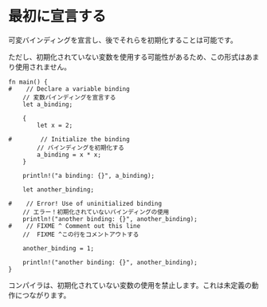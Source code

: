 # <!--Declare first--> 最初に宣言する

<!--It's possible to declare variable bindings first, and initialize them later.-->
可変バインディングを宣言し、後でそれらを初期化することは可能です。
<!--However, this form is seldom used, as it may lead to the use of uninitialized variables.-->
ただし、初期化されていない変数を使用する可能性があるため、この形式はあまり使用されません。

```rust,editable,ignore,mdbook-runnable
fn main() {
#    // Declare a variable binding
    // 変数バインディングを宣言する
    let a_binding;

    {
        let x = 2;

#        // Initialize the binding
        // バインディングを初期化する
        a_binding = x * x;
    }

    println!("a binding: {}", a_binding);

    let another_binding;

#    // Error! Use of uninitialized binding
    // エラー！初期化されていないバインディングの使用
    println!("another binding: {}", another_binding);
#    // FIXME ^ Comment out this line
    //  FIXME ^この行をコメントアウトする

    another_binding = 1;

    println!("another binding: {}", another_binding);
}
```

<!--The compiler forbids use of uninitialized variables, as this would lead to undefined behavior.-->
コンパイラは、初期化されていない変数の使用を禁止します。これは未定義の動作につながります。
